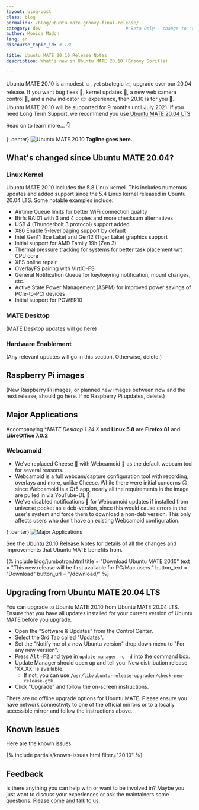 ```yaml
---
layout: blog-post
class: blog
permalink: /blog/ubuntu-mate-groovy-final-release/
category: dev                                # Beta Only - change to 'release'
author: Monica Madon 
lang: en
discourse_topic_id: # TBC

title: Ubuntu MATE 20.10 Release Notes
description: What's new in Ubuntu MATE 20.10 (Groovy Gorilla)

---
```


Ubuntu MATE 20.10 is a modest :relaxed:, yet strategic :chart_with_upwards_trend:, upgrade over our 20.04
release. If you want bug fixes :bug:, kernel updates :corn:, a new web camera control :movie_camera:,
and a new indicator :point_right: experience, then 20.10 is for you :tada:. Ubuntu MATE 20.10 
will be supported for 9 months until July 2021. If you need Long Term
Support, we recommend you use [Ubuntu MATE 20.04 LTS](website!)

Read on to learn more... :point_down:

{:.center}
![Ubuntu MATE 20.10](/images/blog/eoan/eoan-ermine-desktop.png)
**Tagline goes here.**

## What's changed since Ubuntu MATE 20.04?


### Linux Kernel

Ubuntu MATE 20.10 includes the 5.8 Linux kernel. This includes numerous 
updates and added support since the 5.4 Linux kernel released in 
Ubuntu 20.04 LTS. Some notable examples include:

* Airtime Queue limits for better WiFi connection quality
* Btrfs RAID1 with 3 and 4 copies and more checksum alternatives
* USB 4 (Thunderbolt 3 protocol) support added
* X86 Enable 5-level paging support by default
* Intel Gen11 (Ice Lake) and Gen12 (Tiger Lake) graphics support
* Initial support for AMD Family 19h (Zen 3)
* Thermal pressure tracking for systems for better task placement wrt CPU core
* XFS online repair
* OverlayFS pairing with VirtIO-FS
* General Notification Queue for key/keyring notification, mount changes, etc.
* Active State Power Management (ASPM) for improved power savings of PCIe-to-PCI devices
* Initial support for POWER10



### MATE Desktop

(MATE Desktop updates will go here)


### Hardware Enablement

(Any relevant updates will go in this section. Otherwise, delete.)


## Raspberry Pi images

(New Raspberry Pi images, or planned new images between now and the next
release, should go here. If no Raspberry Pi updates, delete.)


## Major Applications

Accompanying **MATE Desktop 1.24.X* and **Linux 5.8** are **Firefox
81** and **LibreOffice 7.0.2**


### Webcamoid

* We've replaced Cheese :cheese: with Webcamoid :movie_camera: as the default webcam tool for 
several reasons.
* Webcamoid is a full webcam/capture configuration tool with recording, 
overlays and more, unlike Cheese. While there were initial concerns :pensive:, since 
Webcamoid is a Qt5 app, nearly all the requirements in the image are 
pulled in via YouTube-DL :tada:.
* We've disabled notifications :bell: for Webcamoid updates if installed from 
universe pocket as a deb-version, since this would cause errors in the 
user's system and force them to download a non-deb version. This only 
affects users who don't have an existing Webcamoid configuration.



{:.center}
![Major Applications](/images/blog/cosmic/versions.png)

See the [Ubuntu 20.10 Release Notes](https://wiki.ubuntu.com/GroovyGorilla/ReleaseNotes)
for details of all the changes and improvements that Ubuntu MATE benefits from.

{% include blog/jumbotron.html
    title = "Download Ubuntu MATE 20.10"
    text = "This new release will be first available for PC/Mac users."
    button_text = "Download"
    button_url = "/download/"
%}


## Upgrading from Ubuntu MATE 20.04 LTS

You can upgrade to Ubuntu MATE 20.10 from Ubuntu MATE 20.04 LTS. Ensure that you
have all updates installed for your current version of Ubuntu MATE before you
upgrade.

  * Open the "Software & Updates" from the Control Center.
  * Select the 3rd Tab called "Updates".
  * Set the "Notify me of a new Ubuntu version" drop down menu to "For any new version".
  * Press <kbd>Alt</kbd>+<kbd>F2</kbd> and type in `update-manager -c -d` into the command box.
  * Update Manager should open up and tell you: New distribution release 'XX.XX' is available.
    * If not, you can use `/usr/lib/ubuntu-release-upgrader/check-new-release-gtk`
  * Click "Upgrade" and follow the on-screen instructions.

There are no offline upgrade options for Ubuntu MATE. Please ensure you have
network connectivity to one of the official mirrors or to a locally accessible
mirror and follow the instructions above.


## Known Issues

Here are the known issues.

{% include partials/known-issues.html filter="20.10" %}


## Feedback

Is there anything you can help with or want to be involved in? Maybe you just
want to discuss your experiences or ask the maintainers some questions. Please
[come and talk to us](https://ubuntu-mate.community/).
